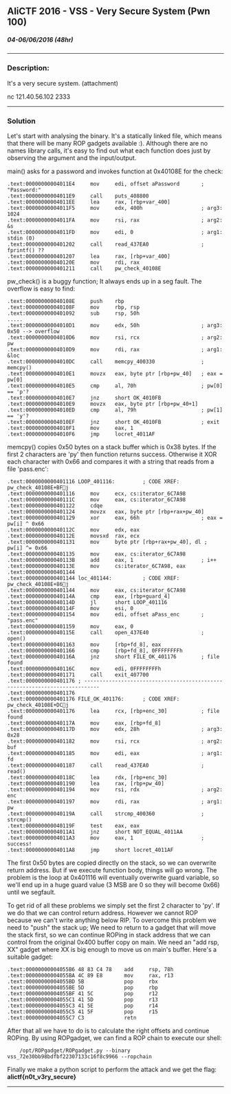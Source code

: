 ## AliCTF 2016 - VSS - Very Secure System (Pwn 100)
##### 04-06/06/2016 (48hr)
___

### Description: 
It's a very secure system. (attachment)

nc 121.40.56.102 2333
___
### Solution


Let's start with analysing the binary. It's a statically linked file, which means that there will
be many ROP gadgets available :). Although there are no names library calls, it's easy to find
out what each function does just by observing the argument and the input/output.

main() asks for a password and invokes function at 0x40108E for the check:
```assembly
.text:00000000004011E4     mov     edi, offset aPassword       ; "Password:"
.text:00000000004011E9     call    puts_408800
.text:00000000004011EE     lea     rax, [rbp+var_400]
.text:00000000004011F5     mov     edx, 400h                   ; arg3: 1024
.text:00000000004011FA     mov     rsi, rax                    ; arg2: &s
.text:00000000004011FD     mov     edi, 0                      ; arg1: stdin (0)
.text:0000000000401202     call    read_437EA0                 ; fprintf() ??
.text:0000000000401207     lea     rax, [rbp+var_400]
.text:000000000040120E     mov     rdi, rax
.text:0000000000401211     call    pw_check_40108E
```

pw_check() is a buggy function; It always ends up in a seg fault. The overflow is easy to find:

```assembly
.text:000000000040108E     push    rbp
.text:000000000040108F     mov     rbp, rsp
.text:0000000000401092     sub     rsp, 50h
.....
.text:00000000004010D1     mov     edx, 50h                    ; arg3: 0x50 --> overflow
.text:00000000004010D6     mov     rsi, rcx                    ; arg2: pw
.text:00000000004010D9     mov     rdi, rax                    ; arg1: &loc
.text:00000000004010DC     call    memcpy_400330               ; memcpy()
.text:00000000004010E1     movzx   eax, byte ptr [rbp+pw_40]   ; eax = pw[0]
.text:00000000004010E5     cmp     al, 70h                     ; pw[0] == 'p'?
.text:00000000004010E7     jnz     short OK_4010FB
.text:00000000004010E9     movzx   eax, byte ptr [rbp+pw_40+1]
.text:00000000004010ED     cmp     al, 79h                     ; pw[1] == 'y'?
.text:00000000004010EF     jnz     short OK_4010FB             ; exit
.text:00000000004010F1     mov     eax, 1
.text:00000000004010F6     jmp     locret_4011AF
```

memcpy() copies 0x50 bytes on a stack buffer which is 0x38 bytes. If the first 2 characters are 'py' then
function returns success. Otherwise it XOR each character with 0x66 and compares it with a string that
reads from a file 'pass.enc': 
```assembly
.text:0000000000401116 LOOP_401116:         ; CODE XREF: pw_check_40108E+BFj
.text:0000000000401116     mov     ecx, cs:iterator_6C7A98
.text:000000000040111C     mov     eax, cs:iterator_6C7A98
.text:0000000000401122     cdqe
.text:0000000000401124     movzx   eax, byte ptr [rbp+rax+pw_40]
.text:0000000000401129     xor     eax, 66h                    ; eax = pw[i] ^ 0x66
.text:000000000040112C     mov     edx, eax
.text:000000000040112E     movsxd  rax, ecx
.text:0000000000401131     mov     byte ptr [rbp+rax+pw_40], dl ; pw[i] ^= 0x66
.text:0000000000401135     mov     eax, cs:iterator_6C7A98
.text:000000000040113B     add     eax, 1                      ; i++
.text:000000000040113E     mov     cs:iterator_6C7A98, eax
.text:0000000000401144
.text:0000000000401144 loc_401144:          ; CODE XREF: pw_check_40108E+86j
.text:0000000000401144     mov     eax, cs:iterator_6C7A98
.text:000000000040114A     cmp     eax, [rbp+guard_4]
.text:000000000040114D     jl      short LOOP_401116
.text:000000000040114F     mov     esi, 0
.text:0000000000401154     mov     edi, offset aPass_enc       ; "pass.enc"
.text:0000000000401159     mov     eax, 0
.text:000000000040115E     call    open_437E40                 ; open()
.text:0000000000401163     mov     [rbp+fd_8], eax
.text:0000000000401166     cmp     [rbp+fd_8], 0FFFFFFFFh
.text:000000000040116A     jnz     short FILE_OK_401176        ; file found
.text:000000000040116C     mov     edi, 0FFFFFFFFh
.text:0000000000401171     call    exit_407700
.text:0000000000401176 ; ---------------------------------------------------------------------------
.text:0000000000401176
.text:0000000000401176 FILE_OK_401176:      ; CODE XREF: pw_check_40108E+DCj
.text:0000000000401176     lea     rcx, [rbp+enc_30]           ; file found
.text:000000000040117A     mov     eax, [rbp+fd_8]
.text:000000000040117D     mov     edx, 28h                    ; arg3: 0x28
.text:0000000000401182     mov     rsi, rcx                    ; arg2: buf
.text:0000000000401185     mov     edi, eax                    ; arg1: fd
.text:0000000000401187     call    read_437EA0                 ; read()
.text:000000000040118C     lea     rdx, [rbp+enc_30]
.text:0000000000401190     lea     rax, [rbp+pw_40]
.text:0000000000401194     mov     rsi, rdx                    ; arg2: enc
.text:0000000000401197     mov     rdi, rax                    ; arg1: pw
.text:000000000040119A     call    strcmp_400360               ; strcmp()
.text:000000000040119F     test    eax, eax
.text:00000000004011A1     jnz     short NOT_EQUAL_4011AA
.text:00000000004011A3     mov     eax, 1                      ; success!
.text:00000000004011A8     jmp     short locret_4011AF
```

The first 0x50 bytes are copied directly on the stack, so we can overwrite return address.
But if we execute function body, things will go wrong. The problem is the loop at 0x401116
will eventually overwrite guard variable, so we'll end up in a huge guard value (3 MSB are 0
so they will become 0x66) until we segfault.

To get rid of all these problems we simply set the first 2 character to 'py'. If we do that
we can control return address. However we cannot ROP because we can't write anything below
RIP. To overcome this problem we need to "push" the stack up; We need to return to a gadget
that will move the stack first, so we can continue ROPing in stack address that we can
control from the original 0x400 buffer copy on main. We need an "add rsp, XX" gadget where
XX is big enough to move us on main's buffer. Here's a suitable gadget:
```assembly
.text:00000000004055B6 48 83 C4 78    add     rsp, 78h
.text:00000000004055BA 4C 89 E8       mov     rax, r13
.text:00000000004055BD 5B             pop     rbx
.text:00000000004055BE 5D             pop     rbp
.text:00000000004055BF 41 5C          pop     r12
.text:00000000004055C1 41 5D          pop     r13
.text:00000000004055C3 41 5E          pop     r14
.text:00000000004055C5 41 5F          pop     r15
.text:00000000004055C7 C3             retn
```

After that all we have to do is to calculate the right offsets and continue ROPing. By using
ROPgadget, we can find a ROP chain to execute our shell:
```
	/opt/ROPgadget/ROPgadget.py --binary vss_72e30bb98bdfbf22307133c16f8c9966 --ropchain 
```

Finally we make a python script to perform the attack and we get the flag: **alictf{n0t_v3ry_secure}**
___